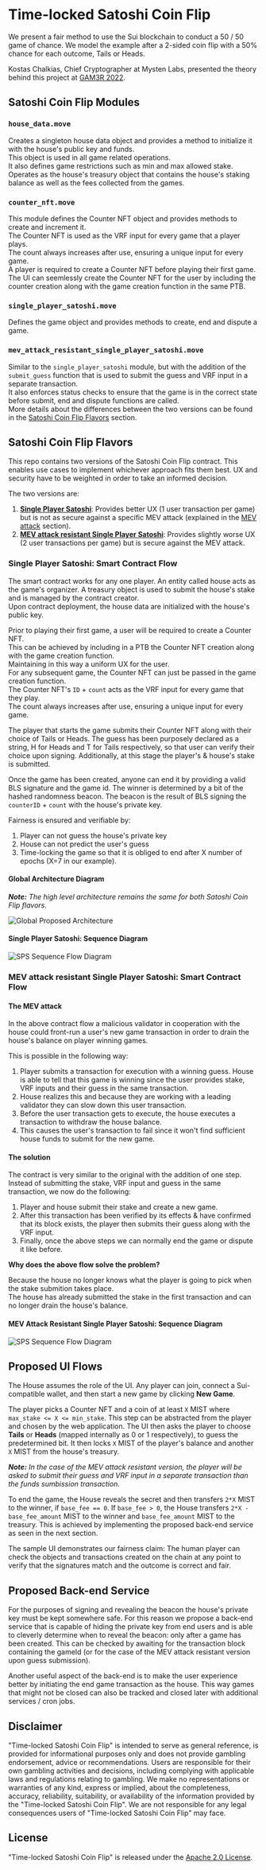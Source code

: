 # Time-locked Satoshi Coin Flip

We present a fair method to use the Sui blockchain to conduct a 50 / 50 game of chance. We model the example after a 2-sided coin flip with a 50% chance for each outcome, Tails or Heads.

Kostas Chalkias, Chief Cryptographer at Mysten Labs, presented the theory behind this project at [GAM3R 2022](https://docs.google.com/presentation/d/1a9wddWhqKM4GXMV1UrhrpaH1sBMUxZWI/edit?usp=sharing&ouid=110032463750803153525&rtpof=true&sd=true).

## Satoshi Coin Flip Modules

### `house_data.move`
Creates a singleton house data object and provides a method to initialize it with the house's public key and funds.<br/>
This object is used in all game related operations.<br/>
It also defines game restrictions such as min and max allowed stake.<br/>
Operates as the house's treasury object that contains the house's staking balance as well as the fees collected from the games.<br/>

### `counter_nft.move`
This module defines the Counter NFT object and provides methods to create and increment it.<br/>
The Counter NFT is used as the VRF input for every game that a player plays.<br/>
The count always increases after use, ensuring a unique input for every game.<br/>
A player is required to create a Counter NFT before playing their first game.<br/>
The UI can seemlessly create the Counter NFT for the user by including the counter creation along with the game creation function in the same PTB.

### `single_player_satoshi.move`
Defines the game object and provides methods to create, end and dispute a game.

### `mev_attack_resistant_single_player_satoshi.move`
Similar to the `single_player_satoshi` module, but with the addition of the `submit_guess` function that is used to submit the guess and VRF input in a separate transaction.<br/>
It also enforces status checks to ensure that the game is in the correct state before submit, end and dispute functions are called. <br/>
More details about the differences between the two versions can be found in the [Satoshi Coin Flip Flavors](#satoshi-coin-flip-flavors) section.
## Satoshi Coin Flip Flavors

This repo contains two versions of the Satoshi Coin Flip contract. This enables use cases to implement whichever approach fits them best. UX and security have to be weighted in order to take an informed decision. 

The two versions are:
1. [**Single Player Satoshi**](#single-player-satoshi-smart-contract-flow): Provides better UX (1 user transaction per game) but is not as secure against a specific MEV attack (explained in the [MEV attack](#the-mev-attack) section).
1. [**MEV attack resistant Single Player Satoshi**](#mev-attack-resistant-single-player-satoshi-smart-contract-flow): Provides slightly worse UX (2 user transactions per game) but is secure against the MEV attack.

### Single Player Satoshi: Smart Contract Flow

The smart contract works for any one player. An entity called house acts as the game's organizer. A treasury object is used to submit the house's stake and is managed by the contract creator. <br/>
Upon contract deployment, the house data are initialized with the house's public key. 

Prior to playing their first game, a user will be required to create a Counter NFT. <br/>
This can be achieved by including in a PTB the Counter NFT creation along with the game creation function. <br/>
Maintaining in this way a uniform UX for the user. <br/>
For any subsequent game, the Counter NFT can just be passed in the game creation function. <br/>
The Counter NFT's `ID` + `count` acts as the VRF input for every game that they play. <br/>
The count always increases after use, ensuring a unique input for every game.

The player that starts the game submits their Counter NFT along with their choice of Tails or Heads. The guess has been purposely declared as a string, H for Heads and T for Tails respectively, so that user can verify their choice upon signing. Additionally, at this stage the player's & house's stake is submitted.

Once the game has been created, anyone can end it by providing a valid BLS signature and the game id. The winner is determined by a bit of the hashed randomness beacon. The beacon is the result of BLS signing the `counterID` + `count` with the house's private key.

Fairness is ensured and verifiable by:
 1. Player can not guess the house's private key
 1. House can not predict the user's guess
 1. Time-locking the game so that it is obliged to end after X number of epochs (X=7 in our example).

#### Global Architecture Diagram
***Note:** The high level architecture remains the same for both Satoshi Coin Flip flavors.*

![Global Proposed Architecture](/diagrams/Global%20Architecture%20Diagram.png)

#### Single Player Satoshi: Sequence Diagram
![SPS Sequence Flow Diagram](/diagrams/sequence_sps.png)
### MEV attack resistant Single Player Satoshi: Smart Contract Flow

#### The MEV attack
In the above contract flow a malicious validator in cooperation with the house could front-run a user's new game transaction in order to drain the house's balance on player winning games. 

This is possible in the following way:
1. Player submits a transaction for execution with a winning guess. House is able to tell that this game is winning since the user provides stake, VRF inputs and their guess in the same transaction.
1. House realizes this and because they are working with a leading validator they can slow down this user transaction.
1. Before the user transaction gets to execute, the house executes a transaction to withdraw the house balance.
1. This causes the user's transaction to fail since it won't find sufficient house funds to submit for the new game.

#### The solution
The contract is very similar to the original with the addition of one step.
Instead of submitting the stake, VRF input and guess in the same transaction, we now do the following:
1. Player and house submit their stake and create a new game.
1. After this transaction has been verified by its effects & have confirmed that its block exists, the player then submits their guess along with the VRF input.
1. Finally, once the above steps we can normally end the game or dispute it like before.

**Why does the above flow solve the problem?**

Because the house no longer knows what the player is going to pick when the stake submition takes place. <br/>
The house has already submitted the stake in the first transaction and can no longer drain the house's balance. 
#### MEV Attack Resistant Single Player Satoshi: Sequence Diagram
![SPS Sequence Flow Diagram](/diagrams/sequence_mev_sps.png)
## Proposed UI Flows

The House assumes the role of the UI. Any player can join, connect a Sui-compatible wallet, and then start a new game by clicking **New Game**.

The player picks a Counter NFT and a coin of at least `X` MIST where `max_stake <= X <= min_stake`. This step can be abstracted from the player and chosen by the web application. The UI then asks the player to choose **Tails** or **Heads** (mapped internally as 0 or 1 respectively), to guess the predetermined bit. It then locks `X` MIST of the player's balance and another `X` MIST from the house's treasury.

***Note:** In the case of the MEV attack resistant version, the player will be asked to submit their guess and VRF input in a separate transaction than the funds sumbission transaction.*

To end the game, the House reveals the secret and then transfers `2*X` MIST to the winner, if `base_fee == 0`. If `base_fee > 0`, the House transfers `2*X - base_fee_amount` MIST to the winner and `base_fee_amount` MIST to the treasury.
This is achieved by implementing the proposed back-end service as seen in the next section.

The sample UI demonstrates our fairness claim: The human player can check the objects and transactions created on the chain at any point to verify that the signatures match and the outcome is correct and fair.

## Proposed Back-end Service

For the purposes of signing and revealing the beacon the house's private key must be kept somewhere safe. For this reason we propose a back-end service that is capable of hiding the private key from end users and is able to cleverly determine when to reveal the beacon: only after a game has been created. This can be checked by awaiting for the transaction block containing the gameId (or for the case of the MEV attack resistant version upon guess submission).

Another useful aspect of the back-end is to make the user experience better by initiating the end game transaction as the house. This way games that might not be closed can also be tracked and closed later with additional services  / cron jobs.

## Disclaimer

"Time-locked Satoshi Coin Flip" is intended to serve as general reference, is provided for informational purposes only and does not provide gambling endorsement, advice or recommendations. Users are responsible for their own gambling activities and decisions, including complying with applicable laws and regulations relating to gambling. We make no representations or warranties of any kind, express or implied, about the completeness, accuracy, reliability, suitability, or availability of the information provided by the "Time-locked Satoshi Coin Flip". We are not responsible for any legal consequences users of "Time-locked Satoshi Coin Flip" may face.

## License

"Time-locked Satoshi Coin Flip" is released under the [Apache 2.0 License](LICENSE).
